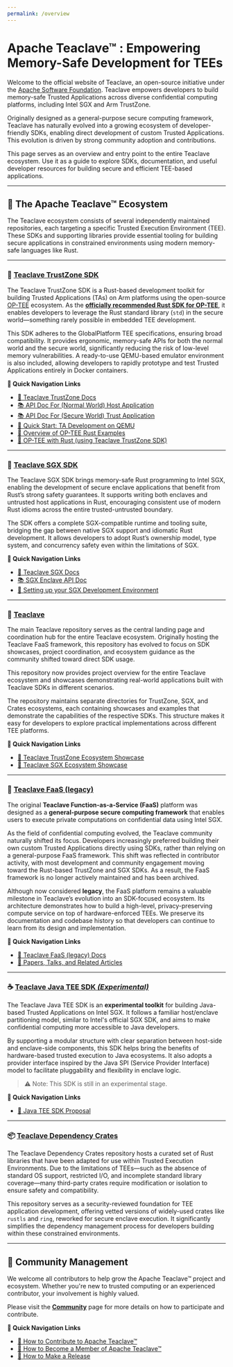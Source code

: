 ```yaml
---
permalink: /overview
---
```


# Apache Teaclave™ : Empowering Memory-Safe Development for TEEs

Welcome to the official website of Teaclave, an open-source initiative under the [Apache Software Foundation](https://www.apache.org/). Teaclave empowers developers to build memory-safe Trusted Applications across diverse confidential computing platforms, including Intel SGX and Arm TrustZone.

Originally designed as a general-purpose secure computing framework, Teaclave has naturally evolved into a growing ecosystem of developer-friendly SDKs, enabling direct development of custom Trusted Applications. This evolution is driven by strong community adoption and contributions.

This page serves as an overview and entry point to the entire Teaclave ecosystem. Use it as a guide to explore SDKs, documentation, and useful developer resources for building secure and efficient TEE-based applications.

---

## 🔧 The Apache Teaclave™ Ecosystem

The Teaclave ecosystem consists of several independently maintained repositories, each targeting a specific Trusted Execution Environment (TEE). These SDKs and supporting libraries provide essential tooling for building secure applications in constrained environments using modern memory-safe languages like Rust.

---

### 🔐 [Teaclave TrustZone SDK](https://github.com/apache/teaclave-trustzone-sdk/)

The Teaclave TrustZone SDK is a Rust-based development toolkit for building Trusted Applications (TAs) on Arm platforms using the open-source [OP-TEE](https://optee.readthedocs.io/) ecosystem. As the [**officially recommended Rust SDK for OP-TEE**](https://optee.readthedocs.io/en/latest/building/optee_with_rust.html), it enables developers to leverage the Rust standard library (`std`) in the secure world—something rarely possible in embedded TEE development.

This SDK adheres to the GlobalPlatform TEE specifications, ensuring broad compatibility. It provides ergonomic, memory-safe APIs for both the normal world and the secure world, significantly reducing the risk of low-level memory vulnerabilities. A ready-to-use QEMU-based emulator environment is also included, allowing developers to rapidly prototype and test Trusted Applications entirely in Docker containers.

**📄 Quick Navigation Links**
- [📘 Teaclave TrustZone Docs](/trustzone-sdk-docs)
- [📚 API Doc For (Normal World) Host Application](https://teaclave.apache.org/api-docs/trustzone-sdk/optee_teec/)
- [📚 API Doc For (Secure World) Trust Application](https://teaclave.apache.org/api-docs/trustzone-sdk/optee_utee/)
- [🚀 Quick Start: TA Development on QEMU](/trustzone-sdk-docs/emulate-and-dev-in-docker.md)
- [🚀 Overview of OP-TEE Rust Examples](/trustzone-sdk-docs/overview-of-optee-rust-examples)
- [🔗 OP-TEE with Rust (using Teaclave TrustZone SDK)](https://optee.readthedocs.io/en/latest/building/optee_with_rust.html)

---

### 🔐 [Teaclave SGX SDK](https://github.com/apache/teaclave-sgx-sdk/)

The Teaclave SGX SDK brings memory-safe Rust programming to Intel SGX, enabling the development of secure enclave applications that benefit from Rust’s strong safety guarantees. It supports writing both enclaves and untrusted host applications in Rust, encouraging consistent use of modern Rust idioms across the entire trusted-untrusted boundary.

The SDK offers a complete SGX-compatible runtime and tooling suite, bridging the gap between native SGX support and idiomatic Rust development. It allows developers to adopt Rust’s ownership model, type system, and concurrency safety even within the limitations of SGX.

**📄 Quick Navigation Links**

- [📘 Teaclave SGX Docs](/sgx-sdk-docs/)
- [📚 SGX Enclave API Doc](https://teaclave.apache.org/api-docs/sgx-sdk/)
- [🚀 Setting up your SGX Development Environment](/sgx-sdk-docs/environment-setup)

---

### 🔐 [Teaclave](https://github.com/apache/teaclave/)

The main Teaclave repository serves as the central landing page and coordination hub for the entire Teaclave ecosystem. Originally hosting the Teaclave FaaS framework, this repository has evolved to focus on SDK showcases, project coordination, and ecosystem guidance as the community shifted toward direct SDK usage.

This repository now provides project overview for the entire Teaclave ecosystem and showcases demonstrating real-world applications built with Teaclave SDKs in different scenarios.

The repository maintains separate directories for TrustZone, SGX, and Crates ecosystems, each containing showcases and examples that demonstrate the capabilities of the respective SDKs. This structure makes it easy for developers to explore practical implementations across different TEE platforms.

**📄 Quick Navigation Links**

- [🚀 Teaclave TrustZone Ecosystem Showcase](/teaclave-docs/trustzone/)
- [🚀 Teaclave SGX Ecosystem Showcase](/teaclave-docs/sgx/)

---

### 🔐 [Teaclave FaaS (legacy)](https://github.com/apache/teaclave/tree/legacy)

The original **Teaclave Function-as-a-Service (FaaS)** platform was designed as a **general-purpose secure computing framework** that enables users to execute private computations on confidential data using Intel SGX.

As the field of confidential computing evolved, the Teaclave community naturally shifted its focus. Developers increasingly preferred building their own custom Trusted Applications directly using SDKs, rather than relying on a general-purpose FaaS framework. This shift was reflected in contributor activity, with most development and community engagement moving toward the Rust-based TrustZone and SGX SDKs. As a result, the FaaS framework is no longer actively maintained and has been archived.

Although now considered **legacy**, the FaaS platform remains a valuable milestone in Teaclave’s evolution into an SDK-focused ecosystem. Its architecture demonstrates how to build a high-level, privacy-preserving compute service on top of hardware-enforced TEEs.  We preserve its documentation and codebase history so that developers can continue to learn from its design and implementation.

**📄 Quick Navigation Links**

- [📘 Teaclave FaaS (legacy) Docs](/docs/)
- [📘 Papers, Talks, and Related Articles](/docs/papers-talks)

---

### ☕ [Teaclave Java TEE SDK *(Experimental)*](https://github.com/apache/teaclave-java-tee-sdk/)

The Teaclave Java TEE SDK is an **experimental toolkit** for building Java-based Trusted Applications on Intel SGX. It follows a familiar host/enclave partitioning model, similar to Intel's official SGX SDK, and aims to make confidential computing more accessible to Java developers.

By supporting a modular structure with clear separation between host-side and enclave-side components, this SDK helps bring the benefits of hardware-based trusted execution to Java ecosystems. It also adopts a provider interface inspired by the Java SPI (Service Provider Interface) model to facilitate pluggability and flexibility in enclave logic.

> ⚠️ Note: This SDK is still in an experimental stage.

**📄 Quick Navigation Links**

- [📘 Java TEE SDK Proposal](/blog/2022/10/08/accepting-java-enclave-proposal)

---

### 📦 [Teaclave Dependency Crates](https://github.com/apache/teaclave-crates)

The Teaclave Dependency Crates repository hosts a curated set of Rust libraries that have been adapted for use within Trusted Execution Environments. Due to the limitations of TEEs—such as the absence of standard OS support, restricted I/O, and incomplete standard library coverage—many third-party crates require modification or isolation to ensure safety and compatibility.

This repository serves as a security-reviewed foundation for TEE application development, offering vetted versions of widely-used crates like `rustls` and `ring`, reworked for secure enclave execution. It significantly simplifies the dependency management process for developers building within these constrained environments.

---

## 👥 Community Management

We welcome all contributors to help grow the Apache Teaclave™ project and ecosystem. Whether you're new to trusted computing or an experienced contributor, your involvement is highly valued.

Please visit the [**Community**](/community) page for more details on how to participate and contribute.

**📄 Quick Navigation Links**

- [🚀 How to Contribute to Apache Teaclave™](/contributing)
- [🚀 How to Become a Member of Apache Teaclave™](/becoming-a-member)
- [🚀 How to Make a Release](/release-guide)
